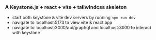 ### A Keystone.js + react + vite + tailwindcss skeleton

- start both keystone & vite dev servers by running `npm run dev`
- navigate to localhost:5173 to view vite & react app
- navigate to localhost:3000/api/graphql and localhost:3000 to interact with keystone